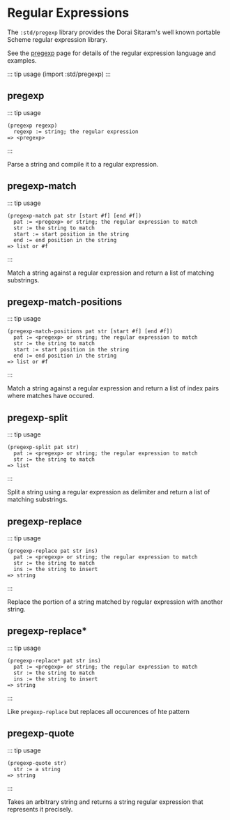 # Regular Expressions

The `:std/pregexp` library provides the Dorai Sitaram's well known
portable Scheme regular expression library.

See the [pregexp](https://ds26gte.github.io/pregexp/index.html) page for details
of the regular expression language and examples.

::: tip usage
(import :std/pregexp)
:::

## pregexp

::: tip usage
```
(pregexp regexp)
  regexp := string; the regular expression
=> <pregexp>
```
:::

Parse a string and compile it to a regular expression.

## pregexp-match

::: tip usage
```
(pregexp-match pat str [start #f] [end #f])
  pat := <pregexp> or string; the regular expression to match
  str := the string to match
  start := start position in the string
  end := end position in the string
=> list or #f
```
:::

Match a string against a regular expression and return a list of matching
substrings.

## pregexp-match-positions

::: tip usage
```
(pregexp-match-positions pat str [start #f] [end #f])
  pat := <pregexp> or string; the regular expression to match
  str := the string to match
  start := start position in the string
  end := end position in the string
=> list or #f
```
:::

Match a string against a regular expression and return a list of index pairs
where matches have occured.

## pregexp-split

::: tip usage
```
(pregexp-split pat str)
  pat := <pregexp> or string; the regular expression to match
  str := the string to match
=> list
```
:::

Split a string using a regular expression as delimiter and return a list
of matching substrings.

## pregexp-replace

::: tip usage
```
(pregexp-replace pat str ins)
  pat := <pregexp> or string; the regular expression to match
  str := the string to match
  ins := the string to insert
=> string
```
:::


Replace the portion of a string matched by regular expression with another string.

## pregexp-replace*

::: tip usage
```
(pregexp-replace* pat str ins)
  pat := <pregexp> or string; the regular expression to match
  str := the string to match
  ins := the string to insert
=> string
```
:::

Like `pregexp-replace` but replaces all occurences of hte pattern

## pregexp-quote

::: tip usage
```
(pregexp-quote str)
  str := a string
=> string
```
:::

Takes an arbitrary string and returns a string regular expression that represents
it precisely.
